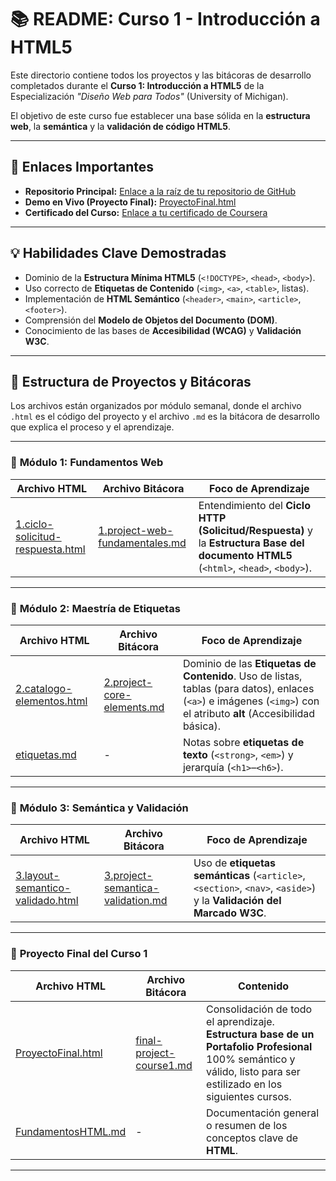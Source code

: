 # 📚 README: Curso 1 - Introducción a HTML5

Este directorio contiene todos los proyectos y las bitácoras de desarrollo completados durante el **Curso 1: Introducción a HTML5** de la Especialización *"Diseño Web para Todos"* (University of Michigan).

El objetivo de este curso fue establecer una base sólida en la **estructura web**, la **semántica** y la **validación de código HTML5**.

---

## 🔗 Enlaces Importantes

- **Repositorio Principal:** [Enlace a la raíz de tu repositorio de GitHub](#)
- **Demo en Vivo (Proyecto Final):** [ProyectoFinal.html](ProyectoFinal.html)
- **Certificado del Curso:** [Enlace a tu certificado de Coursera](https://www.coursera.org/account/accomplishments/verify/YMDVNGJF7W81)

---

## 💡 Habilidades Clave Demostradas

- Dominio de la **Estructura Mínima HTML5** (`<!DOCTYPE>`, `<head>`, `<body>`).
- Uso correcto de **Etiquetas de Contenido** (`<img>`, `<a>`, `<table>`, listas).
- Implementación de **HTML Semántico** (`<header>`, `<main>`, `<article>`, `<footer>`).
- Comprensión del **Modelo de Objetos del Documento (DOM)**.
- Conocimiento de las bases de **Accesibilidad (WCAG)** y **Validación W3C**.

---

## 📂 Estructura de Proyectos y Bitácoras

Los archivos están organizados por módulo semanal, donde el archivo `.html` es el código del proyecto y el archivo `.md` es la bitácora de desarrollo que explica el proceso y el aprendizaje.

---

### 🧩 **Módulo 1: Fundamentos Web**

| Archivo HTML | Archivo Bitácora | Foco de Aprendizaje |
|---------------|------------------|----------------------|
| [1.ciclo-solicitud-respuesta.html](1.ciclo-solicitud-respuesta.html) | [1.project-web-fundamentales.md](1.project-web-fundamentales.md) | Entendimiento del **Ciclo HTTP (Solicitud/Respuesta)** y la **Estructura Base del documento HTML5** (`<html>`, `<head>`, `<body>`). |

---

### 🧩 **Módulo 2: Maestría de Etiquetas**

| Archivo HTML | Archivo Bitácora | Foco de Aprendizaje |
|---------------|------------------|----------------------|
| [2.catalogo-elementos.html](2.catalogo-elementos.html) | [2.project-core-elements.md](2.project-core-elements.md) | Dominio de las **Etiquetas de Contenido**. Uso de listas, tablas (para datos), enlaces (`<a>`) e imágenes (`<img>`) con el atributo **alt** (Accesibilidad básica). |
| [etiquetas.md](etiquetas.md) | - | Notas sobre **etiquetas de texto** (`<strong>`, `<em>`) y jerarquía (`<h1>`–`<h6>`). |

---

### 🧩 **Módulo 3: Semántica y Validación**

| Archivo HTML | Archivo Bitácora | Foco de Aprendizaje |
|---------------|------------------|----------------------|
| [3.layout-semantico-validado.html](3.layout-semantico-validado.html) | [3.project-semantica-validation.md](3.project-semantica-validation.md) | Uso de **etiquetas semánticas** (`<article>`, `<section>`, `<nav>`, `<aside>`) y la **Validación del Marcado W3C**. |

---

### 🎯 **Proyecto Final del Curso 1**

| Archivo HTML | Archivo Bitácora | Contenido |
|---------------|------------------|------------|
| [ProyectoFinal.html](ProyectoFinal.html) | [final-project-course1.md](final-project-course1.md) | Consolidación de todo el aprendizaje. **Estructura base de un Portafolio Profesional** 100% semántico y válido, listo para ser estilizado en los siguientes cursos. |
| [FundamentosHTML.md](FundamentosHTML.md) | - | Documentación general o resumen de los conceptos clave de **HTML**. |

---

